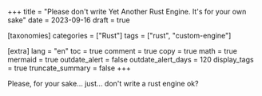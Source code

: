 +++
title = "Please don't write Yet Another Rust Engine. It's for your own sake"
date = 2023-09-16
draft = true

[taxonomies]
categories = ["Rust"]
tags = ["rust", "custom-engine"]

[extra]
lang = "en"
toc = true
comment = true
copy = true
math = true
mermaid = true
outdate_alert = false
outdate_alert_days = 120
display_tags = true
truncate_summary = false
+++

Please, for your sake... just... don't write a rust engine ok?

